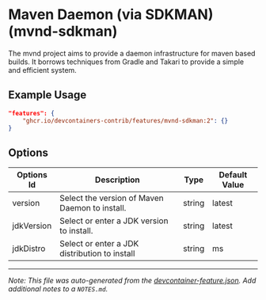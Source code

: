 

# Maven Daemon (via SDKMAN) (mvnd-sdkman)

The mvnd project aims to provide a daemon infrastructure for maven based builds.
It borrows techniques from Gradle and Takari to provide a simple and efficient
system.

## Example Usage

```json
"features": {
    "ghcr.io/devcontainers-contrib/features/mvnd-sdkman:2": {}
}
```

## Options

| Options Id | Description | Type | Default Value |
|-----|-----|-----|-----|
| version | Select the version of Maven Daemon to install. | string | latest |
| jdkVersion | Select or enter a JDK version to install. | string | latest |
| jdkDistro | Select or enter a JDK distribution to install | string | ms |



---

_Note: This file was auto-generated from the [devcontainer-feature.json](https://github.com/devcontainers-contrib/features/blob/main/src/mvnd-sdkman/devcontainer-feature.json).  Add additional notes to a `NOTES.md`._
